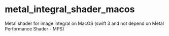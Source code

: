 # metal_integral_shader_macos
Metal shader for image integral on MacOS (swift 3 and not depend on Metal Performance Shader - MPS)
